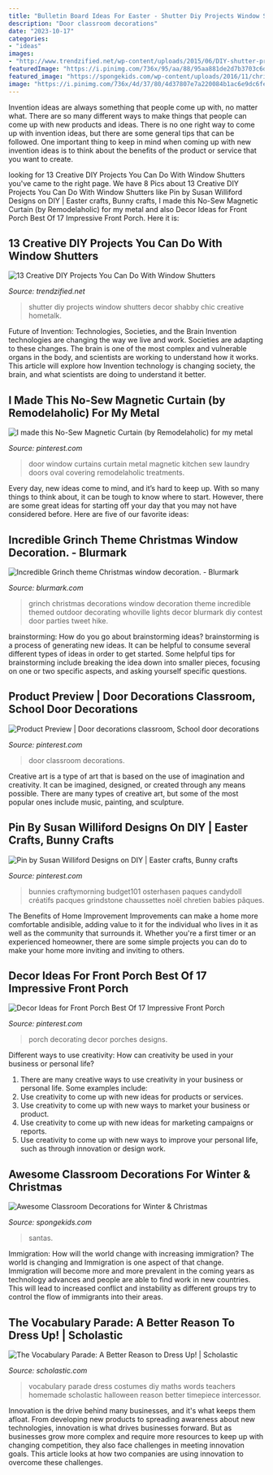 ```yaml
---
title: "Bulletin Board Ideas For Easter - Shutter Diy Projects Window Shutters Decor Shabby Chic Creative Hometalk"
description: "Door classroom decorations"
date: "2023-10-17"
categories:
- "ideas"
images:
- "http://www.trendzified.net/wp-content/uploads/2015/06/DIY-shutter-projects7.jpg"
featuredImage: "https://i.pinimg.com/736x/95/aa/88/95aa881de2d7b3703c6df3cde7d5805c.jpg"
featured_image: "https://spongekids.com/wp-content/uploads/2016/11/christmas-bulletin-board/9-christmas-bulletin-board-ideas.jpg"
image: "https://i.pinimg.com/736x/4d/37/80/4d37807e7a220084b1ac6e9dc6fec273.jpg"
---
```



Invention ideas are always something that people come up with, no matter what. There are so many different ways to make things that people can come up with new products and ideas. There is no one right way to come up with invention ideas, but there are some general tips that can be followed. One important thing to keep in mind when coming up with new invention ideas is to think about the benefits of the product or service that you want to create.

	

		
looking for 13 Creative DIY Projects You Can Do With Window Shutters you've came to the right page. We have 8 Pics about 13 Creative DIY Projects You Can Do With Window Shutters like Pin by Susan Williford Designs on DIY | Easter crafts, Bunny crafts, I made this No-Sew Magnetic Curtain (by Remodelaholic) for my metal and also Decor Ideas for Front Porch Best Of 17 Impressive Front Porch. Here it is:
		
    
## 13 Creative DIY Projects You Can Do With Window Shutters

<img loading=lazy src="http://www.trendzified.net/wp-content/uploads/2015/06/DIY-shutter-projects7.jpg" onerror="this.onerror=null;this.src='https://tse2.mm.bing.net/th?id=OIP._K0MVg54qsfCDHYj_hNyNQHaLH&amp;pid=15.1';" alt="13 Creative DIY Projects You Can Do With Window Shutters">

_Source: trendzified.net_

>shutter diy projects window shutters decor shabby chic creative hometalk. 

	

Future of Invention: Technologies, Societies, and the Brain
Invention technologies are changing the way we live and work. Societies are adapting to these changes. The brain is one of the most complex and vulnerable organs in the body, and scientists are working to understand how it works. This article will explore how Invention technology is changing society, the brain, and what scientists are doing to understand it better.

    
## I Made This No-Sew Magnetic Curtain (by Remodelaholic) For My Metal

<img loading=lazy src="https://i.pinimg.com/736x/6e/52/4c/6e524c75b3db281c88a13769822ac8de--magnets-curtains.jpg" onerror="this.onerror=null;this.src='https://tse1.mm.bing.net/th?id=OIP.rYMPRiEYprnilr2-V-25OAHaKq&amp;pid=15.1';" alt="I made this No-Sew Magnetic Curtain (by Remodelaholic) for my metal">

_Source: pinterest.com_

>door window curtains curtain metal magnetic kitchen sew laundry doors oval covering remodelaholic treatments. 

	

Every day, new ideas come to mind, and it’s hard to keep up. With so many things to think about, it can be tough to know where to start. However, there are some great ideas for starting off your day that you may not have considered before. Here are five of our favorite ideas: 

    
## Incredible Grinch Theme Christmas Window Decoration. - Blurmark

<img loading=lazy src="https://www.blurmark.com/wp-content/uploads/2019/11/Incredible-Grinch-theme-Christmas-window-decoration..jpg" onerror="this.onerror=null;this.src='https://tse4.mm.bing.net/th?id=OIP.GB_v-DPeDR-vyTDoyaK3WwHaJ6&amp;pid=15.1';" alt="Incredible Grinch theme Christmas window decoration. - Blurmark">

_Source: blurmark.com_

>grinch christmas decorations window decoration theme incredible themed outdoor decorating whoville lights decor blurmark diy contest door parties tweet hike. 

	

brainstorming: How do you go about brainstorming ideas?
brainstorming is a process of generating new ideas. It can be helpful to consume several different types of ideas in order to get started. Some helpful tips for brainstorming include breaking the idea down into smaller pieces, focusing on one or two specific aspects, and asking yourself specific questions.

    
## Product Preview | Door Decorations Classroom, School Door Decorations

<img loading=lazy src="https://i.pinimg.com/736x/95/aa/88/95aa881de2d7b3703c6df3cde7d5805c.jpg" onerror="this.onerror=null;this.src='https://tse3.mm.bing.net/th?id=OIP.bz-SARMQ_57Mv7ZmO6g4FAHaJ3&amp;pid=15.1';" alt="Product Preview | Door decorations classroom, School door decorations">

_Source: pinterest.com_

>door classroom decorations. 

	

Creative art is a type of art that is based on the use of imagination and creativity. It can be imagined, designed, or created through any means possible. There are many types of creative art, but some of the most popular ones include music, painting, and sculpture.

    
## Pin By Susan Williford Designs On DIY | Easter Crafts, Bunny Crafts

<img loading=lazy src="https://i.pinimg.com/736x/e4/29/af/e429af6b9126345066b85b4648ffb48b.jpg" onerror="this.onerror=null;this.src='https://tse1.mm.bing.net/th?id=OIP.v0f_oLP5bcHWJBprQW1C7gHaJ3&amp;pid=15.1';" alt="Pin by Susan Williford Designs on DIY | Easter crafts, Bunny crafts">

_Source: pinterest.com_

>bunnies craftymorning budget101 osterhasen paques candydoll créatifs pacques grindstone chaussettes noël chretien babies pâques. 

	

The Benefits of Home Improvement
Improvements can make a home more comfortable andisible, adding value to it for the individual who lives in it as well as the community that surrounds it. Whether you're a first timer or an experienced homeowner, there are some simple projects you can do to make your home more inviting and inviting to others.

    
## Decor Ideas For Front Porch Best Of 17 Impressive Front Porch

<img loading=lazy src="https://i.pinimg.com/736x/4d/37/80/4d37807e7a220084b1ac6e9dc6fec273.jpg" onerror="this.onerror=null;this.src='https://tse1.mm.bing.net/th?id=OIP.3T26yhQ1B7PknRhsBxK5uQHaLH&amp;pid=15.1';" alt="Decor Ideas for Front Porch Best Of 17 Impressive Front Porch">

_Source: pinterest.com_

>porch decorating decor porches designs. 

	

Different ways to use creativity: How can creativity be used in your business or personal life?
1. There are many creative ways to use creativity in your business or personal life. Some examples include: 
2. Use creativity to come up with new ideas for products or services. 
3. Use creativity to come up with new ways to market your business or product. 
4. Use creativity to come up with new ideas for marketing campaigns or reports. 
5. Use creativity to come up with new ways to improve your personal life, such as through innovation or design work.

    
## Awesome Classroom Decorations For Winter &amp; Christmas

<img loading=lazy src="https://spongekids.com/wp-content/uploads/2016/11/christmas-bulletin-board/9-christmas-bulletin-board-ideas.jpg" onerror="this.onerror=null;this.src='https://tse1.mm.bing.net/th?id=OIP.EYO-Go1hW4cwvbyYw4o5LAHaKv&amp;pid=15.1';" alt="Awesome Classroom Decorations for Winter &amp; Christmas">

_Source: spongekids.com_

>santas. 

	

Immigration: How will the world change with increasing immigration?
The world is changing and Immigration is one aspect of that change. Immigration will become more and more prevalent in the coming years as technology advances and people are able to find work in new countries. This will lead to increased conflict and instability as different groups try to control the flow of immigrants into their areas.

    
## The Vocabulary Parade: A Better Reason To Dress Up! | Scholastic

<img loading=lazy src="https://www.scholastic.com/content/dam/teachers/blogs/alycia-zimmerman/migrated-files/vparade_timepiecejunhao.jpg" onerror="this.onerror=null;this.src='https://tse1.mm.bing.net/th?id=OIP.T-wjM5ZnyDOukT3Ugyuj8gHaJ4&amp;pid=15.1';" alt="The Vocabulary Parade: A Better Reason to Dress Up! | Scholastic">

_Source: scholastic.com_

>vocabulary parade dress costumes diy maths words teachers homemade scholastic halloween reason better timepiece intercessor. 

	

Innovation is the drive behind many businesses, and it's what keeps them afloat. From developing new products to spreading awareness about new technologies, innovation is what drives businesses forward. But as businesses grow more complex and require more resources to keep up with changing competition, they also face challenges in meeting innovation goals. This article looks at how two companies are using innovation to overcome these challenges.

